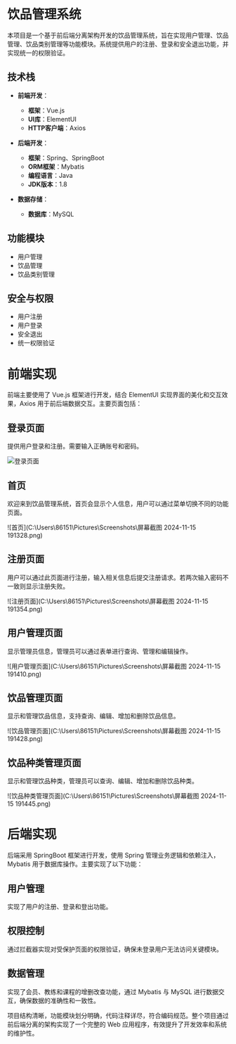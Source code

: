 # 饮品管理系统

本项目是一个基于前后端分离架构开发的饮品管理系统，旨在实现用户管理、饮品管理、饮品类别管理等功能模块。系统提供用户的注册、登录和安全退出功能，并实现统一的权限验证。

## 技术栈

- **前端开发**：
  - **框架**：Vue.js
  - **UI库**：ElementUI
  - **HTTP客户端**：Axios

- **后端开发**：
  - **框架**：Spring、SpringBoot
  - **ORM框架**：Mybatis
  - **编程语言**：Java
  - **JDK版本**：1.8

- **数据存储**：
  - **数据库**：MySQL

## 功能模块

- 用户管理
- 饮品管理
- 饮品类别管理

## 安全与权限

- 用户注册
- 用户登录
- 安全退出
- 统一权限验证
# 前端实现

前端主要使用了 Vue.js 框架进行开发，结合 ElementUI 实现界面的美化和交互效果，Axios 用于前后端数据交互。主要页面包括：

## 登录页面

提供用户登录和注册。需要输入正确账号和密码。

![登录页面](https://imgur.la/image/%E5%B1%8F%E5%B9%95%E6%88%AA%E5%9B%BE-2024-11-15-190800.4M8Ci)

## 首页

欢迎来到饮品管理系统，首页会显示个人信息，用户可以通过菜单切换不同的功能页面。

![首页](C:\Users\86151\Pictures\Screenshots\屏幕截图 2024-11-15 191328.png)  <!-- 替换为实际的首页图片链接 -->

## 注册页面

用户可以通过此页面进行注册，输入相关信息后提交注册请求。若两次输入密码不一致则显示注册失败。

![注册页面](C:\Users\86151\Pictures\Screenshots\屏幕截图 2024-11-15 191354.png)  <!-- 替换为实际的注册页面图片链接 -->

## 用户管理页面

显示管理员信息，管理员可以通过表单进行查询、管理和编辑操作。

![用户管理页面](C:\Users\86151\Pictures\Screenshots\屏幕截图 2024-11-15 191410.png)  <!-- 替换为实际的用户管理页面图片链接 -->

## 饮品管理页面

显示和管理饮品信息，支持查询、编辑、增加和删除饮品信息。

![饮品管理页面](C:\Users\86151\Pictures\Screenshots\屏幕截图 2024-11-15 191428.png)  <!-- 替换为实际的饮品管理页面图片链接 -->

## 饮品种类管理页面

显示和管理饮品种类，管理员可以查询、编辑、增加和删除饮品种类。

![饮品种类管理页面](C:\Users\86151\Pictures\Screenshots\屏幕截图 2024-11-15 191445.png)  <!-- 替换为实际的饮品种类管理页面图片链接 -->

# 后端实现

后端采用 SpringBoot 框架进行开发，使用 Spring 管理业务逻辑和依赖注入，Mybatis 用于数据库操作。主要实现了以下功能：

## 用户管理

实现了用户的注册、登录和登出功能。

## 权限控制

通过拦截器实现对受保护页面的权限验证，确保未登录用户无法访问关键模块。

## 数据管理

实现了会员、教练和课程的增删改查功能，通过 Mybatis 与 MySQL 进行数据交互，确保数据的准确性和一致性。

项目结构清晰，功能模块划分明确，代码注释详尽，符合编码规范。整个项目通过前后端分离的架构实现了一个完整的 Web 应用程序，有效提升了开发效率和系统的维护性。
